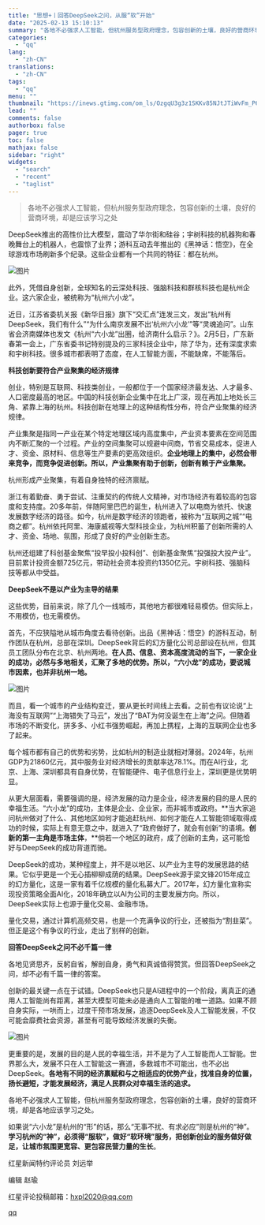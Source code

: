 ```yaml
---
title: "思想+丨回答DeepSeek之问，从服“软”开始"
date: "2025-02-13 15:10:13"
summary: "各地不必强求人工智能，但杭州服务型政府理念，包容创新的土壤，良好的营商环境，却是应该学习之处Deep..."
categories:
  - "qq"
lang:
  - "zh-CN"
translations:
  - "zh-CN"
tags:
  - "qq"
menu: ""
thumbnail: "https://inews.gtimg.com/om_ls/OzgqU3g3z1SKKv85NJtJTiWvFm_P6CBQu8ZGfEIlBPyV8AA_640360/0"
lead: ""
comments: false
authorbox: false
pager: true
toc: false
mathjax: false
sidebar: "right"
widgets:
  - "search"
  - "recent"
  - "taglist"
---
```


> 各地不必强求人工智能，但杭州服务型政府理念，包容创新的土壤，良好的营商环境，却是应该学习之处

DeepSeek推出的高性价比大模型，震动了华尔街和硅谷；宇树科技的机器狗和春晚舞台上的机器人，也震惊了业界；游科互动去年推出的《黑神话：悟空》，在全球游戏市场刷新多个纪录。这些企业都有一个共同的特征：都在杭州。

![图片](https://inews.gtimg.com/om_bt/O6frX9Tk9nhDPES6dqysWLDgUNhAWiDFR61pIinriUuNQAA/641)

此外，凭借自身创新，全球知名的云深处科技、强脑科技和群核科技也是杭州企业。这六家企业，被统称为“杭州六小龙”。

近日，江苏省委机关报《新华日报》旗下“交汇点”连发三文，发出“杭州有DeepSeek，我们有什么”“为什么南京发展不出‘杭州六小龙’”等“灵魂追问”。山东省会济南媒体也发文《杭州“六小龙”出圈，给济南什么启示？》。2月5日，广东新春第一会上，广东省委书记特别提及的三家科技企业中，除了华为，还有深度求索和宇树科技。很多城市都表明了态度，在人工智能方面，不能缺席，不能落后。

**科技创新要符合产业聚集的经济规律**

创业，特别是互联网、科技类创业，一般都位于一个国家经济最发达、人才最多、人口密度最高的地区。中国的科技创新企业集中在北上广深，现在再加上地处长三角、紧靠上海的杭州。科技创新在地理上的这种结构性分布，符合产业聚集的经济规律。

产业集聚是指同一产业在某个特定地理区域内高度集中，产业资本要素在空间范围内不断汇聚的一个过程。产业的空间集聚可以规避中间商，节省交易成本，促进人才、资金、原材料、信息等生产要素的更高效组织。**企业地理上的集中，必然会带来竞争，而竞争促进创新。所以，产业集聚有助于创新，创新有赖于产业集聚。**

杭州形成产业聚集，有着自身独特的经济禀赋。

浙江有着勤奋、勇于尝试、注重契约的传统人文精神，对市场经济有着较高的包容度和支持度。20多年前，伴随阿里巴巴的诞生，杭州进入了以电商为依托、快速发展数字经济的路径。如今，杭州是数字经济的领跑者，被称为“互联网之城”“电商之都”。杭州依托阿里、海康威视等大型科技企业，为杭州积蓄了创新所需的人才、资金、场地、氛围，形成了良好的产业创新生态。

杭州还组建了科创基金聚焦“投早投小投科创”、创新基金聚焦“投强投大投产业”。目前累计投资金额725亿元，带动社会资本投资约1350亿元。宇树科技、强脑科技等都从中受益。

**DeepSeek不是以产业为主导的结果**

这些优势，目前来说，除了几个一线城市，其他地方都很难轻易模仿。但实际上，不用模仿，也无需模仿。

首先，不应狭隘地从城市角度去看待创新。出品《黑神话：悟空》的游科互动，制作团队在杭州，总部在深圳。DeepSeek背后的幻方量化公司总部设在杭州，但其员工团队分布在北京、杭州两地。**在人员、信息、资本高度流动的当下，一家企业的成功，必然与多地相关，汇聚了多地的优势。所以，“六小龙”的成功，要说城市因素，也并非杭州一地。**

![图片](https://inews.gtimg.com/om_bt/Op26CdaQ3bnKdFUo0ghZv89AZ7ZxOF6P3bEqBON8BLTdQAA/641)

而且，看一个城市的产业结构变迁，要从更长时间线上去看。之前也有议论说“上海没有互联网”“上海错失了马云”，发出了“BAT为何没诞生在上海”之问。但随着市场的不断变化，拼多多、小红书强势崛起，再加上携程，上海的互联网企业也多了起来。

每个城市都有自己的优势和劣势，比如杭州的制造业就相对薄弱。2024年，杭州GDP为21860亿元，其中服务业对经济增长的贡献率达78.1%。而在AI行业，北京、上海、深圳都具有自身优势，在智能硬件、电子信息行业上，深圳更是优势明显。

从更大层面看，需要强调的是，经济发展的动力是企业，经济发展的目的是人民的幸福生活。“六小龙”的成功，主体是企业、企业家，而非城市或政府。**当大家追问杭州做对了什么、其他地区如何才能追赶杭州、如何才能在人工智能领域取得成功的时候，实际上有意无意之中，就进入了“政府做好了，就会有创新”的语境。**创新的第一主角是市场主体**，**倘若一个地区的政府，成了创新的主角，这可能恰好与DeepSeek的成功背道而驰。

DeepSeek的成功，某种程度上，并不是以地区、以产业为主导的发展思路的结果。它似乎更是一个无心插柳柳成荫的结果。DeepSeek源于梁文锋2015年成立的幻方量化，这是一家有着千亿规模的量化私募大厂。2017年，幻方量化宣称实现投资策略全面AI化，2018年确立以AI为公司的主要发展方向。所以，DeepSeek实际上也源于量化交易、金融市场。

量化交易，通过计算机高频交易，也是一个充满争议的行业，还被指为“割韭菜”。但正是这个有争议的行业，走出了别样的创新。

**回答DeepSeek之问不必千篇一律**

各地见贤思齐，反躬自省，解剖自身，勇气和真诚值得赞赏。但回答DeepSeek之问，却不必有千篇一律的答案。

创新的最关键一点在于试错。DeepSeek也只是AI进程中的一个阶段，离真正的通用人工智能尚有距离，甚至大模型可能未必是通向人工智能的唯一道路。如果不顾自身实际，一哄而上，过度干预市场发展，追逐DeepSeek及人工智能发展，不仅可能会靡费社会资源，甚至有可能导致经济发展的失衡。

![图片](https://inews.gtimg.com/om_bt/OUhLeyb4nN5NvGRdxdv8nJ-XY7egNXKNbCeWJINJdJem4AA/641)

更重要的是，发展的目的是人民的幸福生活，并不是为了人工智能而人工智能。世界那么大，发展不只在人工智能这一赛道，多数城市不可能出，也不必出DeepSeek。**各地有不同的经济禀赋和与之相适应的优势产业，找准自身的位置，扬长避短，才能发展经济，满足人民群众对幸福生活的追求。**

各地不必强求人工智能，但杭州服务型政府理念，包容创新的土壤，良好的营商环境，却是各地应该学习之处。

如果说“六小龙”是杭州的“形”的话，那么“无事不扰、有求必应”则是杭州的“神”。**学习杭州的“神”，必须得“服软”，做好“软环境”服务，把创新创业的服务做好做足，让城市氛围更宽容、更包容民营力量的生长**。

红星新闻特约评论员 刘远举

编辑 赵瑜

红星评论投稿邮箱：hxpl2020@qq.com

[qq](https://new.qq.com/rain/a/20250213A053IA00)
